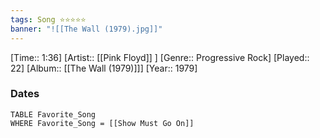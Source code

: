 ```yaml
---
tags: Song ⭐⭐⭐⭐⭐ 
banner: "![[The Wall (1979).jpg]]"
---
```

[Time:: 1:36]
[Artist:: [[Pink Floyd]] ]
[Genre:: Progressive Rock]
[Played:: 22]
[Album:: [[The Wall (1979)]]]
[Year:: 1979]
### Dates
````dataview
TABLE Favorite_Song
WHERE Favorite_Song = [[Show Must Go On]]
````